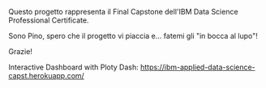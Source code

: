 Questo progetto rappresenta il Final Capstone dell'IBM Data Science Professional Certificate.

Sono Pino, spero che il progetto vi piaccia e... fatemi gli "in bocca al lupo"!

Grazie!

Interactive Dashboard with Ploty Dash:
https://ibm-applied-data-science-capst.herokuapp.com/
